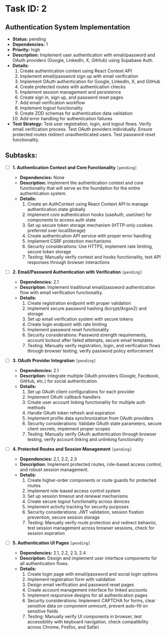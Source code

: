 # Task ID: 2

## Authentication System Implementation

- **Status:** pending
- **Dependencies:** 1
- **Priority:** high
- **Description:** Implement user authentication with email/password and OAuth providers (Google, LinkedIn, X, GitHub) using Supabase Auth.
- **Details:**
  1. Create authentication context using React Context API
  2. Implement email/password sign up with email verification
  3. Implement OAuth authentication for Google, LinkedIn, X, and GitHub
  4. Create protected routes with authentication checks
  5. Implement session management and persistence
  6. Create sign in, sign up, and password reset pages
  7. Add email verification workflow
  8. Implement logout functionality
  9. Create ZOD schemas for authentication data validation
  10. Add error handling for authentication failures
- **Test Strategy:**
  Test user registration, login, and logout flows. Verify email verification process. Test OAuth providers individually. Ensure protected routes redirect unauthenticated users. Test password reset functionality.

## Subtasks:

- [ ] **1. Authentication Context and Core Functionality** `[pending]`

  - **Dependencies:** None
  - **Description:** Implement the authentication context and core functionality that will serve as the foundation for the entire authentication system.
  - **Details:**
    1. Create an AuthContext using React Context API to manage authentication state globally
    2. Implement core authentication hooks (useAuth, useUser) for components to access auth state
    3. Set up secure token storage mechanism (HTTP-only cookies preferred over localStorage)
    4. Create authentication API service with proper error handling
    5. Implement CSRF protection mechanisms
    6. Security considerations: Use HTTPS, implement rate limiting, secure token storage
    7. Testing: Manually verify context and hooks functionality, test API responses through browser interactions

- [ ] **2. Email/Password Authentication with Verification** `[pending]`

  - **Dependencies:** 2.1
  - **Description:** Implement traditional email/password authentication flow with email verification functionality.
  - **Details:**
    1. Create registration endpoint with proper validation
    2. Implement secure password hashing (bcrypt/Argon2) and storage
    3. Set up email verification system with secure tokens
    4. Create login endpoint with rate limiting
    5. Implement password reset functionality
    6. Security considerations: Password strength requirements, account lockout after failed attempts, secure email templates
    7. Testing: Manually verify registration, login, and verification flows through browser testing; verify password policy enforcement

- [ ] **3. OAuth Provider Integration** `[pending]`

  - **Dependencies:** 2.1
  - **Description:** Integrate multiple OAuth providers (Google, Facebook, GitHub, etc.) for social authentication.
  - **Details:**
    1. Set up OAuth client configurations for each provider
    2. Implement OAuth callback handlers
    3. Create user account linking functionality for multiple auth methods
    4. Handle OAuth token refresh and expiration
    5. Implement profile data synchronization from OAuth providers
    6. Security considerations: Validate OAuth state parameters, secure client secrets, implement proper scopes
    7. Testing: Manually verify OAuth authentication through browser testing, verify account linking and unlinking functionality

- [ ] **4. Protected Routes and Session Management** `[pending]`

  - **Dependencies:** 2.1, 2.2, 2.3
  - **Description:** Implement protected routes, role-based access control, and robust session management.
  - **Details:**
    1. Create higher-order components or route guards for protected routes
    2. Implement role-based access control system
    3. Set up session timeout and renewal mechanisms
    4. Create secure logout functionality across devices
    5. Implement activity tracking for security purposes
    6. Security considerations: JWT validation, session fixation prevention, secure session storage
    7. Testing: Manually verify route protection and redirect behavior, test session management across browser sessions, check for session expiration

- [ ] **5. Authentication UI Pages** `[pending]`
  - **Dependencies:** 2.1, 2.2, 2.3, 2.4
  - **Description:** Design and implement user interface components for all authentication flows.
  - **Details:**
    1. Create login page with email/password and social login options
    2. Implement registration form with validation
    3. Design email verification and password reset pages
    4. Create account management interface for linked accounts
    5. Implement responsive designs for all authentication pages
    6. Security considerations: Implement CAPTCHA for forms, clear sensitive data on component unmount, prevent auto-fill on sensitive fields
    7. Testing: Manually verify UI components in browser, test accessibility with keyboard navigation, check compatibility across Chrome, Firefox, and Safari
